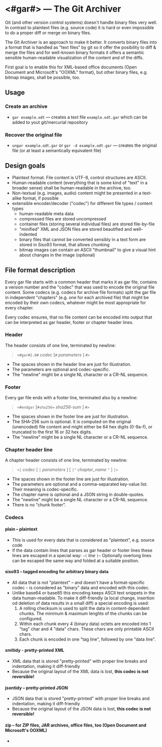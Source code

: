 # <#gar#> — The Git Archiver

Git (and other version control systems) doesn't handle binary files very well. In contrast to plaintext files (e.g. source code) it is hard or even impossible to do a proper diff or merge on binary files.

The Git Archiver is an approach to make it better. It converts binary files into a format that is handled as "text files" by git so it offer the posibility to diff & merge the files and for well-known binary formats it offers a semantic sensible human-readable visualization of the content and of the diffs.

First goal is to enable this for XML-based office documents (Open Document and Microsoft's "OOXML" format), but other binary files, e.g. bitmap images, shall be possible, too.

## Usage

### Create an archive
* `gar example.odt` — creates a text file `example.odt.gar` which can be added to yout git/mercurial repository

### Recover the original file
* `ungar example.odt.gar` or `gar -d example.odt.gar` — creates the original file (or at least a semantically equivalent file)

## Design goals
* Plaintext format. File content is UTF-8, control structures are ASCII.
* Human-readable content (everything that is some kind of "text" in a broader sense) shall be human-readable in the archive, too.
* Non-textual (e.g. images, audio) content might be presented in a text-alike format, if possible
* extensible encoder/decoder ("codec") for different file types / content types
  * human-readable meta data 
  * compressed files are stored uncompressed
  * container files (storing several individual files) are stored file-by-file
  * "minified" XML and JSON files are stored beautified and well-indented
  * binary files that cannot be converted sensibly in a text form are stored in Siso93 format, that allows chunking
  * bitmap images can contain an ASCII "thumbnail" to give a visual hint about changes in the image (optional)

## File format description

Every gar file starts with a common header that marks it as gar file, contains a version number and the "codec" that was used to encode the original file content. Some codecs (e.g. codecs for archive file formats) split the gar file in independent "chapters" (e.g. one for each archived file) that might be encoded by their own codecs, whatever might be most appropriate for every chapter.

Every codec ensures, that no file content can be encoded into output that can be interpreted as gar header, footer or chapter header lines.

### Header

The header consists of one line, terminated by newline:

> `<#gar#2.0#` _codec_ [`#` _parameters_ ] `#>`

* The spaces shown in the header line are just for illustration.
* The parameters are optional and codec-specific.
* The "newline" might be a single NL character or a CR-NL sequence.

### Footer

Every gar file ends with a footer line, terminated also by a newline:

> `<#endgar` [`#sha256=` _sha256-sum_ ] `#>` 

* The spaces shown in the footer line are just for illustration.
* The SHA-256 sum is optional. It is computed on the original (unencoded) file content and might either be 64 hex digits (0-9a-f), or truncated to the first 16 or 32 hex digits.
* The "newline" might be a single NL character or a CR-NL sequence.

### Chapter header line

A chapter header consists of one line, terminated by newline:

> `<|` _codec_ [ `|` _parameters_ ] [ `|"` _chapter_name_ `"` ] `|>`

* The spaces shown in the footer line are just for illustration.
* The parameters are optional and a comma-separated key-value list. Their meaning is codec-specific.
* The chapter name is optional and a JSON string in double-quotes.
* The "newline" might be a single NL character or a CR-NL sequence.
* There is no "chunk footer".

### Codecs

#### plain – plaintext
* This is used for every data that is considered as "plaintext", e.g. source code
* If the data contain lines that parses as gar header or footer lines these lines are escaped in a special way:
  `~(` _line_ `)~`
  Optionally overlong lines can be escaped the same way and folded at a suitable position.

#### siso93 – tagged encoding for arbitrary binary data
* All data that is not "plaintext" – and doesn't have a format-specific codec – is considered as "binary" data and encoded with this codec.
* Unlike base64 or base85 this encoding keeps ASCII text snippets in the data human-readable. To make it diff-friendly (a local change, insertion od deletion of data results in a small diff) a special encoding is used:
  1. A rolling checksum is used to split the data in content-dependent chunks. The minimum & maximum lenghts of the chunks can be configured.
  2. Within each chunk every 4 (binary data) octets are encoded into 1 "tag" char and 4 "data" chars. These chars are only printable ASCII chars.
  3. Each chunk is encoded in one "tag line", followed by one "data line".

#### xmltidy - pretty-printed XML
* XML data that is stored "pretty-printed" with proper line breaks and indentation, making it diff-friendly
* Because the original layout of the XML data is lost, **this codec is not reversible!**

#### jsontidy – pretty-printed JSON
* JSON data that is stored "pretty-printed" with proper line breaks and indentation, making it diff-friendly
* Because the original layout of the JSON data is lost, **this codec is not reversible!**

#### zip – for ZIP files, JAR archives, office files, too (Open Document and Microsoft's OOXML)
* 
